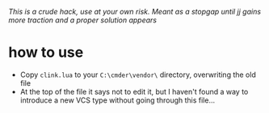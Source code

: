 *This is a crude hack, use at your own risk. Meant as a stopgap until jj gains more traction and a proper solution appears*

# how to use
- Copy `clink.lua` to your `C:\cmder\vendor\` directory, overwriting the old file
- At the top of the file it says not to edit it, but I haven't found a way to introduce a new VCS type without going through this file...
